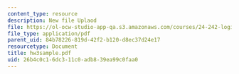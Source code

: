```yaml
---
content_type: resource
description: New file Uplaod
file: https://ol-ocw-studio-app-qa.s3.amazonaws.com/courses/24-242-logic-ii-spring-2004/26b4c0c16dc311c0adb839ea99c0faa0_hw3sample.pdf
file_type: application/pdf
parent_uid: 84b78226-819d-42f2-b120-d8ec37d24e17
resourcetype: Document
title: hw3sample.pdf
uid: 26b4c0c1-6dc3-11c0-adb8-39ea99c0faa0
---
```

